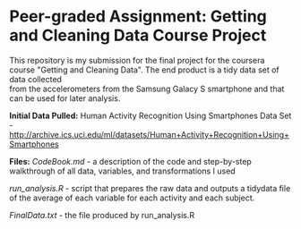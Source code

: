 # Peer-graded Assignment: Getting and Cleaning Data Course Project

<p>This repository is my submission for the final project for the coursera course "Getting and Cleaning Data". The end product is a tidy data set of data collected <br> from the accelerometers
from the Samsung Galacy S smartphone and that can be used for later analysis.</p>

**Initial Data Pulled:**
Human Activity Recognition Using Smartphones Data Set - http://archive.ics.uci.edu/ml/datasets/Human+Activity+Recognition+Using+Smartphones

**Files:**
*CodeBook.md* - a description of the code and step-by-step walkthrough of all data, variables, and transformations I used

*run_analysis.R*  - script that prepares the raw data and outputs a tidydata file of the average of each variable for each activity and each subject.

*FinalData.txt* - the file produced by run_analysis.R